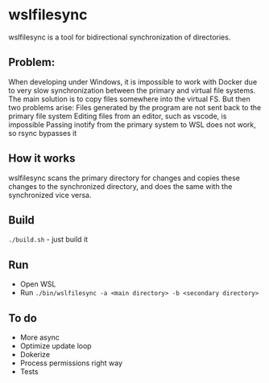 # wslfilesync
wslfilesync is a tool for bidirectional synchronization of directories.

## Problem:
When developing under Windows, it is impossible to work with Docker due to very slow synchronization between the primary and virtual file systems. The main solution is to copy files somewhere into the virtual FS. But then two problems arise:
Files generated by the program are not sent back to the primary file system
Editing files from an editor, such as vscode, is impossible
Passing inotify from the primary system to WSL does not work, so rsync bypasses it

## How it works
wslfilesync scans the primary directory for changes and copies these changes to the synchronized directory, and does the same with the synchronized vice versa.

## Build
```./build.sh``` - just build it

## Run
- Open WSL
- Run ```./bin/wslfilesync -a <main directory> -b <secondary directory>```

## To do
- More async
- Optimize update loop
- Dokerize
- Process permissions right way
- Tests